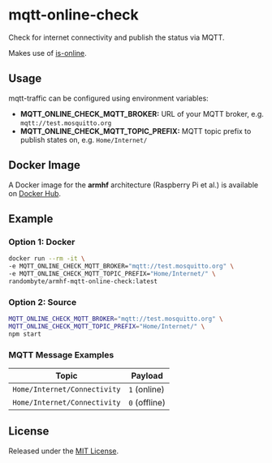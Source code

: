 # mqtt-online-check
Check for internet connectivity and publish the status via MQTT.

Makes use of [is-online](https://github.com/sindresorhus/is-online).

## Usage
mqtt-traffic can be configured using environment variables:

- **MQTT_ONLINE_CHECK_MQTT_BROKER:** URL of your MQTT broker, e.g. `mqtt://test.mosquitto.org`
- **MQTT_ONLINE_CHECK_MQTT_TOPIC_PREFIX:** MQTT topic prefix to publish states on, e.g. `Home/Internet/`

## Docker Image
A Docker image for the **armhf** architecture (Raspberry Pi et al.) is available on [Docker Hub](https://hub.docker.com/r/randombyte/armhf-mqtt-online-check).

## Example

### Option 1: Docker
````sh
docker run --rm -it \
-e MQTT_ONLINE_CHECK_MQTT_BROKER="mqtt://test.mosquitto.org" \
-e MQTT_ONLINE_CHECK_MQTT_TOPIC_PREFIX="Home/Internet/" \
randombyte/armhf-mqtt-online-check:latest
````

### Option 2: Source
````sh
MQTT_ONLINE_CHECK_MQTT_BROKER="mqtt://test.mosquitto.org" \
MQTT_ONLINE_CHECK_MQTT_TOPIC_PREFIX="Home/Internet/" \
npm start
````

### MQTT Message Examples

| Topic        | Payload
| ------------- |-------------|
| `Home/Internet/Connectivity` | `1` (online) |
| `Home/Internet/Connectivity` | `0` (offline) |

## License
Released under the [MIT License](https://opensource.org/licenses/MIT).

